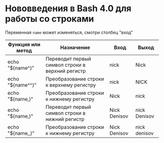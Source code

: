 # Нововведения в Bash 4.0 для работы со строками


Переменная `name` может изменяться, смотри столбец "вход"

| Функция или метод |Назначение | Вход | Выход |
|-------------------|-----------|------|-------|
|echo "${name^}" | Переводит первый символ строки в верхний регистр| nick| Nick |
|echo "${name^^}" | Преобразование строки к верхнему регистру| nick| NICK |
|echo "${name,}" | Преобразование строки к нижнему регистру | Nick| nick |
|echo "${name,}" | Переводит первый символ строки в нижний регистр | Nick Denisov | nick Denisov|
|echo "${name,,}" | Преобразование строки к нижнему регистру | Nick Denisov | nick denisov |
